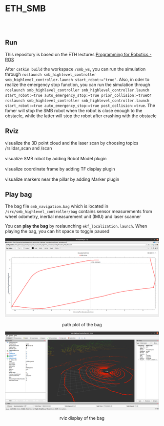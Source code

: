 # ETH_SMB
<br>

<br>

## Run
This repository is based on the ETH lectures [Programming for Robotics - ROS](https://rsl.ethz.ch/education-students/lectures/ros.html)  

After `catkin build` the workspace `/smb_ws`, you can run the simulation through `roslaunch smb_highlevel_controller smb_highlevel_controller.launch start_robot:="true"`. Also, in oder to realize the emergency stop function, you can run the simulation through `roslaunch smb_highlevel_controller smb_highlevel_controller.launch start_robot:=true auto_emergency_stop:=true prior_collision:=true`or `roslaunch smb_highlevel_controller smb_highlevel_controller.launch start_robot:=true auto_emergency_stop:=true post_collision:=true`. The fomer will stop the SMB robot when the robot is close enough to the obstacle, while the latter will stop the robot after crashing with the obstacle 
 ## Rviz
visualize the 3D point cloud and the laser scan by choosing topics /rslidar_scan and /scan <br><br>
visualize SMB robot by adding Robot Model plugin <br><br>
visualize coordinate frame by adding TF display plugin <br><br>
visualize markers near the pillar by adding Marker plugin <br>
## Play bag
The bag file `smb_navigation.bag` which is located in `/src/smb_highlevel_controller/bag` contains sensor measurements from wheel odometry, inertial measurement unit (IMU) and laser scanner <br>
  
You can **play the bag** by roslaunching `ekf_localization.launch`. When playing the bag, you can hit space to toggle paused<br>
  
![image](https://github.com/Ye-Dehuo/ETH_SMB/blob/main/img/recorded%20path%20plot.png) 
<p align="center"> path plot of the bag </p>  

![image](https://github.com/Ye-Dehuo/ETH_SMB/blob/main/img/rviz%20display%20of%20the%20%20bag.png)
<p align="center"> rviz display of the bag </p>  

